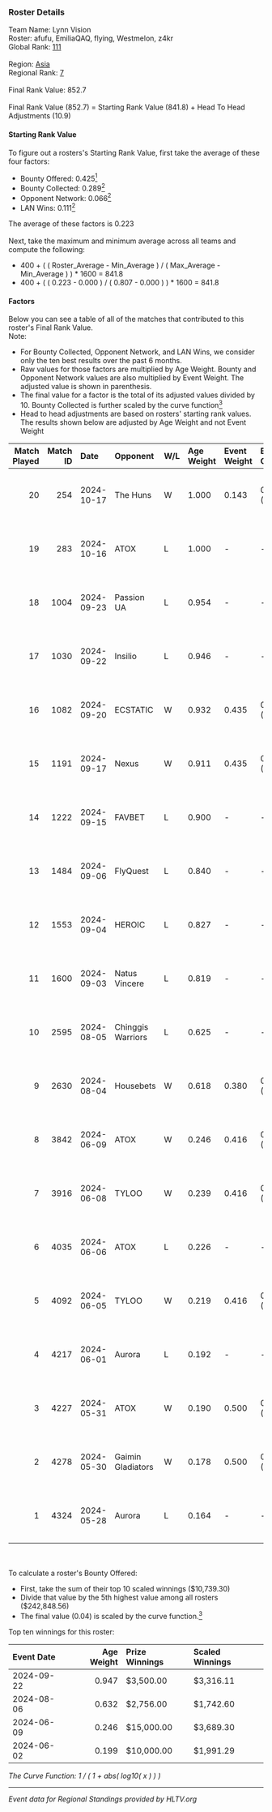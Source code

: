 ### Roster Details<br />
Team Name: Lynn Vision<br />
Roster: afufu, EmiliaQAQ, flying, Westmelon, z4kr<br />
Global Rank: [111](../../standings_global_2024_10_30.md)<br />
<br />
Region: [Asia]( ../../standings_asia_2024_10_30.md)<br />
Regional Rank: [7]( ../../standings_asia_2024_10_30.md)<br />
<br />
Final Rank Value:  852.7<br />
<br />
Final Rank Value (852.7) = Starting Rank Value (841.8) + Head To Head Adjustments (10.9)<br />

#### Starting Rank Value<br />
To figure out a rosters's Starting Rank Value, first take the average of these four factors:<br />
- Bounty Offered: 0.425[<sup>1</sup>](#table2)
- Bounty Collected: 0.289[<sup>2</sup>](#table1)
- Opponent Network: 0.066[<sup>2</sup>](#table1)
- LAN Wins: 0.111[<sup>2</sup>](#table1)

The average of these factors is 0.223<br />
<br />
Next, take the maximum and minimum average across all teams and compute the following:<br />
- 400 + ( ( Roster_Average - Min_Average ) / ( Max_Average - Min_Average ) ) * 1600 = 841.8
- 400 + ( ( 0.223 - 0.000 ) / ( 0.807 - 0.000 ) ) * 1600 = 841.8


#### Factors<br />
Below you can see a table of all of the matches that contributed to this roster's Final Rank Value.<br />
Note:<br />

- For Bounty Collected, Opponent Network, and LAN Wins, we consider only the ten best results over the past 6 months.
- Raw values for those factors are multiplied by Age Weight. Bounty and Opponent Network values are also multiplied by Event Weight. The adjusted value is shown in parenthesis.
- The final value for a factor is the total of its adjusted values divided by 10. Bounty Collected is further scaled by the curve function[<sup>3</sup>](#curveFunction)
- Head to head adjustments are based on rosters' starting rank values. The results shown below are adjusted by Age Weight and not Event Weight
<span id="table1"></span><br />


| Match Played | Match ID | Date       | Opponent          | W/L | Age Weight | Event Weight | Bounty Collected | Opponent Network | LAN Wins  | H2H Adj. | Roster                                     |
| -: | -: | :- | :- | :- | :- | :- | :- | :- | :- | -: | :- |
|           20 |      254 | 2024-10-17 | The Huns          | W   | 1.000      | 0.143        | 0.008 (0.001)    | 0.034 (0.005)    | 0 (0.000) |     7.71 | afufu, EmiliaQAQ, flying, Westmelon, z4kr  |
|           19 |      283 | 2024-10-16 | ATOX              | L   | 1.000      | -            | -                | -                | -         |    -7.52 | afufu, EmiliaQAQ, flying, Westmelon, z4kr  |
|           18 |     1004 | 2024-09-23 | Passion UA        | L   | 0.954      | -            | -                | -                | -         |    -7.57 | afufu, EmiliaQAQ, flying, Westmelon, z4kr  |
|           17 |     1030 | 2024-09-22 | Insilio           | L   | 0.946      | -            | -                | -                | -         |    -8.71 | afufu, EmiliaQAQ, flying, Westmelon, z4kr  |
|           16 |     1082 | 2024-09-20 | ECSTATIC          | W   | 0.932      | 0.435        | 0.024 (0.010)    | 0.753 (0.305)    | 0 (0.000) |    20.05 | afufu, EmiliaQAQ, flying, Westmelon, z4kr  |
|           15 |     1191 | 2024-09-17 | Nexus             | W   | 0.911      | 0.435        | 0.028 (0.011)    | 0.517 (0.205)    | 0 (0.000) |    14.07 | afufu, EmiliaQAQ, flying, Westmelon, z4kr  |
|           14 |     1222 | 2024-09-15 | FAVBET            | L   | 0.900      | -            | -                | -                | -         |    -9.36 | afufu, EmiliaQAQ, flying, Westmelon, z4kr  |
|           13 |     1484 | 2024-09-06 | FlyQuest          | L   | 0.840      | -            | -                | -                | -         |    -2.03 | afufu, EmiliaQAQ, flying, Westmelon, z4kr  |
|           12 |     1553 | 2024-09-04 | HEROIC            | L   | 0.827      | -            | -                | -                | -         |    -0.35 | afufu, EmiliaQAQ, flying, Westmelon, z4kr  |
|           11 |     1600 | 2024-09-03 | Natus Vincere     | L   | 0.819      | -            | -                | -                | -         |    -0.04 | afufu, EmiliaQAQ, flying, Westmelon, z4kr  |
|           10 |     2595 | 2024-08-05 | Chinggis Warriors | L   | 0.625      | -            | -                | -                | -         |   -10.63 | afufu, EmiliaQAQ, flying, Westmelon, z4kr  |
|            9 |     2630 | 2024-08-04 | Housebets         | W   | 0.618      | 0.380        | 0.007 (0.002)    | 0.153 (0.036)    | 1 (0.618) |     6.25 | afufu, EmiliaQAQ, flying, Westmelon, z4kr  |
|            8 |     3842 | 2024-06-09 | ATOX              | W   | 0.246      | 0.416        | 0.008 (0.001)    | 0.032 (0.003)    | 0 (0.000) |     2.38 | EmiliaQAQ, flying, Starry, Westmelon, z4kr |
|            7 |     3916 | 2024-06-08 | TYLOO             | W   | 0.239      | 0.416        | 0.041 (0.004)    | 0.217 (0.022)    | 0 (0.000) |     3.99 | EmiliaQAQ, flying, Starry, Westmelon, z4kr |
|            6 |     4035 | 2024-06-06 | ATOX              | L   | 0.226      | -            | -                | -                | -         |    -4.96 | EmiliaQAQ, flying, Starry, Westmelon, z4kr |
|            5 |     4092 | 2024-06-05 | TYLOO             | W   | 0.219      | 0.416        | 0.041 (0.004)    | 0.217 (0.020)    | 0 (0.000) |     3.64 | EmiliaQAQ, flying, Starry, Westmelon, z4kr |
|            4 |     4217 | 2024-06-01 | Aurora            | L   | 0.192      | -            | -                | -                | -         |    -0.70 | EmiliaQAQ, flying, Starry, Westmelon, z4kr |
|            3 |     4227 | 2024-05-31 | ATOX              | W   | 0.190      | 0.500        | 0.008 (0.001)    | 0.032 (0.003)    | 1 (0.190) |     1.80 | EmiliaQAQ, flying, Starry, Westmelon, z4kr |
|            2 |     4278 | 2024-05-30 | Gaimin Gladiators | W   | 0.178      | 0.500        | 0.019 (0.002)    | 0.708 (0.063)    | 1 (0.178) |     3.45 | EmiliaQAQ, flying, Starry, Westmelon, z4kr |
|            1 |     4324 | 2024-05-28 | Aurora            | L   | 0.164      | -            | -                | -                | -         |    -0.59 | EmiliaQAQ, flying, Starry, Westmelon, z4kr |

<br />
<span id="table2"></span><br />
To calculate a roster's Bounty Offered:<br />

- First, take the sum of their top 10 scaled winnings ($10,739.30)
- Divide that value by the 5th highest value among all rosters ($242,848.56)
- The final value (0.04) is scaled by the curve function.[<sup>3</sup>](#curveFunction)

Top ten winnings for this roster:<br />

| Event Date | Age Weight | Prize Winnings | Scaled Winnings |
| :- | -: | :- | :- |
| 2024-09-22 |      0.947 | $3,500.00      | $3,316.11       |
| 2024-08-06 |      0.632 | $2,756.00      | $1,742.60       |
| 2024-06-09 |      0.246 | $15,000.00     | $3,689.30       |
| 2024-06-02 |      0.199 | $10,000.00     | $1,991.29       |


<span id="curveFunction"></span>_The Curve Function: 1 / ( 1 + abs( log10( x ) ) )_<br />

---
_Event data for Regional Standings provided by HLTV.org_<br />
